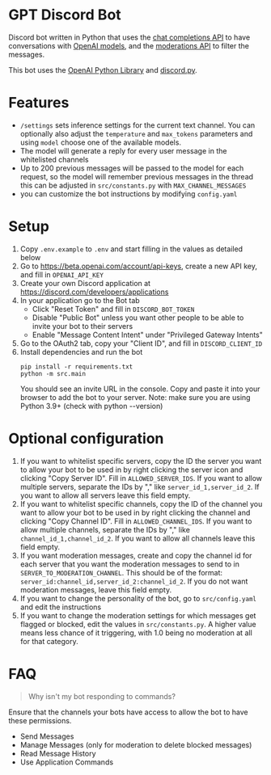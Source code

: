 # GPT Discord Bot

Discord bot written in Python that uses the [chat completions API](https://platform.openai.com/docs/api-reference/chat/create) to have conversations with [OpenAI models](https://platform.openai.com/docs/models), and the [moderations API](https://beta.openai.com/docs/api-reference/moderations) to filter the messages.

This bot uses the [OpenAI Python Library](https://github.com/openai/openai-python) and [discord.py](https://discordpy.readthedocs.io/).


# Features

- `/settings` sets inference settings for the current text channel. You can optionally also adjust the `temperature` and `max_tokens` parameters and using `model` choose one of the available models.
- The model will generate a reply for every user message in the whitelisted channels
- Up to 200 previous messages will be passed to the model for each request, so the model will remember previous messages in the thread this can be adjusted in `src/constants.py` with `MAX_CHANNEL_MESSAGES`
- you can customize the bot instructions by modifying `config.yaml`

# Setup

1. Copy `.env.example` to `.env` and start filling in the values as detailed below
1. Go to https://beta.openai.com/account/api-keys, create a new API key, and fill in `OPENAI_API_KEY`
1. Create your own Discord application at https://discord.com/developers/applications
1. In your application go to the Bot tab
    - Click "Reset Token" and fill in `DISCORD_BOT_TOKEN`
    - Disable "Public Bot" unless you want other people to be able to invite your bot to their servers
    - Enable "Message Content Intent" under "Privileged Gateway Intents"
1. Go to the OAuth2 tab, copy your "Client ID", and fill in `DISCORD_CLIENT_ID`
1. Install dependencies and run the bot
    ```
    pip install -r requirements.txt
    python -m src.main
    ```
    You should see an invite URL in the console. Copy and paste it into your browser to add the bot to your server.
    Note: make sure you are using Python 3.9+ (check with python --version)

# Optional configuration

1. If you want to whitelist specific servers, copy the ID the server you want to allow your bot to be used in by right clicking the server icon and clicking "Copy Server ID". Fill in `ALLOWED_SERVER_IDS`. If you want to allow multiple servers, separate the IDs by "," like `server_id_1,server_id_2`. If you want to allow all servers leave this field empty.
1. If you want to whitelist specific channels, copy the ID of the channel you want to allow your bot to be used in by right clicking the channel and clicking "Copy Channel ID". Fill in `ALLOWED_CHANNEL_IDS`. If you want to allow multiple channels, separate the IDs by "," like `channel_id_1,channel_id_2`. If you want to allow all channels leave this field empty.
1. If you want moderation messages, create and copy the channel id for each server that you want the moderation messages to send to in `SERVER_TO_MODERATION_CHANNEL`. This should be of the format: `server_id:channel_id,server_id_2:channel_id_2`. If you do not want moderation messages, leave this field empty.
1. If you want to change the personality of the bot, go to `src/config.yaml` and edit the instructions
1. If you want to change the moderation settings for which messages get flagged or blocked, edit the values in `src/constants.py`. A higher value means less chance of it triggering, with 1.0 being no moderation at all for that category.

# FAQ

> Why isn't my bot responding to commands?

Ensure that the channels your bots have access to allow the bot to have these permissions.
- Send Messages
- Manage Messages (only for moderation to delete blocked messages)
- Read Message History
- Use Application Commands
